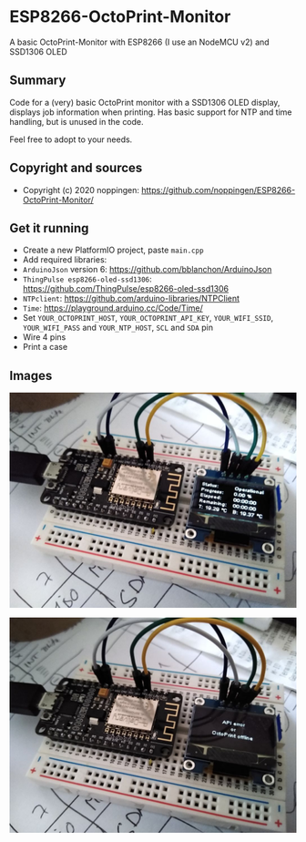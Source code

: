 # ESP8266-OctoPrint-Monitor

A basic OctoPrint-Monitor with ESP8266 (I use an NodeMCU v2) and SSD1306 OLED

## Summary

Code for a (very) basic OctoPrint monitor with a SSD1306 OLED display, displays job information when printing. Has basic support for NTP and time handling, but is unused in the code. 

Feel free to adopt to your needs.

## Copyright and sources

* Copyright (c) 2020 noppingen: https://github.com/noppingen/ESP8266-OctoPrint-Monitor/

## Get it running

* Create a new PlatformIO project, paste `main.cpp`
* Add required libraries: 
 * `ArduinoJson` version 6: https://github.com/bblanchon/ArduinoJson
 * `ThingPulse esp8266-oled-ssd1306`: https://github.com/ThingPulse/esp8266-oled-ssd1306
 * `NTPclient`: https://github.com/arduino-libraries/NTPClient
 * `Time`: https://playground.arduino.cc/Code/Time/
* Set `YOUR_OCTOPRINT_HOST`, `YOUR_OCTOPRINT_API_KEY`, `YOUR_WIFI_SSID`, `YOUR_WIFI_PASS` and `YOUR_NTP_HOST`, `SCL` and `SDA` pin
* Wire 4 pins
* Print a case

## Images

![Online](online.jpg)

![Offline](offline.jpg)
